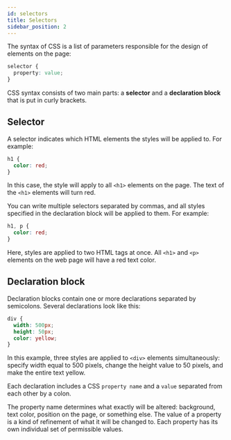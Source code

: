 ```yaml
---
id: selectors
title: Selectors
sidebar_position: 2
---
```


The syntax of CSS is a list of parameters responsible for the design of elements on the page:

```css
selector {
  property: value;
}
```

CSS syntax consists of two main parts: a **selector** and a **declaration block** that is put in curly brackets.

## Selector

A selector indicates which HTML elements the styles will be applied to. For example:

```css
h1 {
  color: red;
}
```

In this case, the style will apply to all `<h1>` elements on the page. The text of the `<h1>` elements will turn red.

You can write multiple selectors separated by commas, and all styles specified in the declaration block will be applied to them. For example:

```css
h1, p {
  color: red;
}
```

Here, styles are applied to two HTML tags at once. All `<h1>` and `<p>` elements on the web page will have a red text color.

## Declaration block

Declaration blocks contain one or more declarations separated by semicolons. Several declarations look like this:

```css
div {
  width: 500px;
  height: 50px;
  color: yellow;
}
```

In this example, three styles are applied to `<div>` elements simultaneously: specify width equal to 500 pixels, change the height value to 50 pixels, and make the entire text yellow.

Each declaration includes a CSS `property name` and a `value` separated from each other by a colon.

The property name determines what exactly will be altered: background, text color, position on the page, or something else. The value of a property is a kind of refinement of what it will be changed to. Each property has its own individual set of permissible values.
